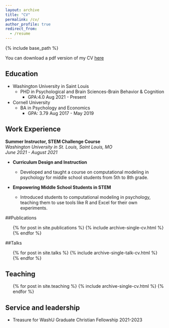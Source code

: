 ```yaml
---
layout: archive
title: "CV"
permalink: /cv/
author_profile: true
redirect_from:
  - /resume
---
```


{% include base_path %}

You can download a pdf version of my CV [here](/files/Sophie_Su_CV.pdf) 

## Education
* Washington University in Saint Louis
	* PHD in Psychological and Brain Sciences-Brain Behavior & Cognition 
		* GPA:4.0 Aug 2021 - Present
*  Cornell University 
	* BA in Psychology and Economics 
		* GPA: 3.79 Aug 2017 - May 2019 
		
## Work Experience

**Summer Instructor, STEM Challenge Course**  
*Washington University in St. Louis, Saint Louis, MO*  
*June 2021 - August 2021*

- **Curriculum Design and Instruction**
  - Developed and taught a course on computational modeling in psychology for middle school students from 5th to 8th grade.

- **Empowering Middle School Students in STEM**
  - Introduced students to computational modeling in psychology, teaching them to use tools like R and Excel for their own experiments.

##Publications
  <ul>{% for post in site.publications %}
    {% include archive-single-cv.html %}
  {% endfor %}</ul>
  
##Talks

  <ul>{% for post in site.talks %}
    {% include archive-single-talk-cv.html %}
  {% endfor %}</ul>
  
## Teaching
  <ul>{% for post in site.teaching %}
    {% include archive-single-cv.html %}
  {% endfor %}</ul>
  
## Service and leadership
* Treasure for WashU Graduate Christian Fellowship  2021-2023